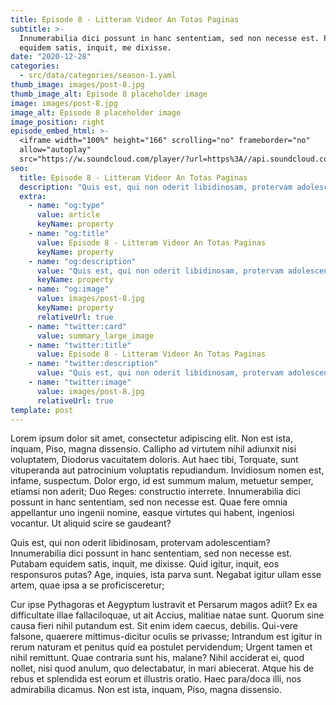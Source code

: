 ```yaml
---
title: Episode 8 - Litteram Videor An Totas Paginas
subtitle: >-
  Innumerabilia dici possunt in hanc sententiam, sed non necesse est. Putabam
  equidem satis, inquit, me dixisse.
date: "2020-12-28"
categories:
  - src/data/categories/season-1.yaml
thumb_image: images/post-8.jpg
thumb_image_alt: Episode 8 placeholder image
image: images/post-8.jpg
image_alt: Episode 8 placeholder image
image_position: right
episode_embed_html: >-
  <iframe width="100%" height="166" scrolling="no" frameborder="no"
  allow="autoplay"
  src="https://w.soundcloud.com/player/?url=https%3A//api.soundcloud.com/tracks/387283889&color=%23ff5500&auto_play=false&hide_related=false&show_comments=true&show_user=true&show_reposts=false&show_teaser=true"></iframe>
seo:
  title: Episode 8 - Litteram Videor An Totas Paginas
  description: "Quis est, qui non oderit libidinosam, protervam adolescentiam"
  extra:
    - name: "og:type"
      value: article
      keyName: property
    - name: "og:title"
      value: Episode 8 - Litteram Videor An Totas Paginas
      keyName: property
    - name: "og:description"
      value: "Quis est, qui non oderit libidinosam, protervam adolescentiam"
      keyName: property
    - name: "og:image"
      value: images/post-8.jpg
      keyName: property
      relativeUrl: true
    - name: "twitter:card"
      value: summary_large_image
    - name: "twitter:title"
      value: Episode 8 - Litteram Videor An Totas Paginas
    - name: "twitter:description"
      value: "Quis est, qui non oderit libidinosam, protervam adolescentiam"
    - name: "twitter:image"
      value: images/post-8.jpg
      relativeUrl: true
template: post
---
```


Lorem ipsum dolor sit amet, consectetur adipiscing elit. Non est ista, inquam, Piso, magna dissensio. Callipho ad virtutem nihil adiunxit nisi voluptatem, Diodorus vacuitatem doloris. Aut haec tibi, Torquate, sunt vituperanda aut patrocinium voluptatis repudiandum. Invidiosum nomen est, infame, suspectum. Dolor ergo, id est summum malum, metuetur semper, etiamsi non aderit; Duo Reges: constructio interrete. Innumerabilia dici possunt in hanc sententiam, sed non necesse est. Quae fere omnia appellantur uno ingenii nomine, easque virtutes qui habent, ingeniosi vocantur. Ut aliquid scire se gaudeant?

Quis est, qui non oderit libidinosam, protervam adolescentiam? Innumerabilia dici possunt in hanc sententiam, sed non necesse est. Putabam equidem satis, inquit, me dixisse. Quid igitur, inquit, eos responsuros putas? Age, inquies, ista parva sunt. Negabat igitur ullam esse artem, quae ipsa a se proficisceretur;

Cur ipse Pythagoras et Aegyptum lustravit et Persarum magos adiit? Ex ea difficultate illae fallaciloquae, ut ait Accius, malitiae natae sunt. Quorum sine causa fieri nihil putandum est. Sit enim idem caecus, debilis. Qui-vere falsone, quaerere mittimus-dicitur oculis se privasse; Intrandum est igitur in rerum naturam et penitus quid ea postulet pervidendum; Urgent tamen et nihil remittunt. Quae contraria sunt his, malane? Nihil acciderat ei, quod nollet, nisi quod anulum, quo delectabatur, in mari abiecerat. Atque his de rebus et splendida est eorum et illustris oratio. Haec para/doca illi, nos admirabilia dicamus. Non est ista, inquam, Piso, magna dissensio.
